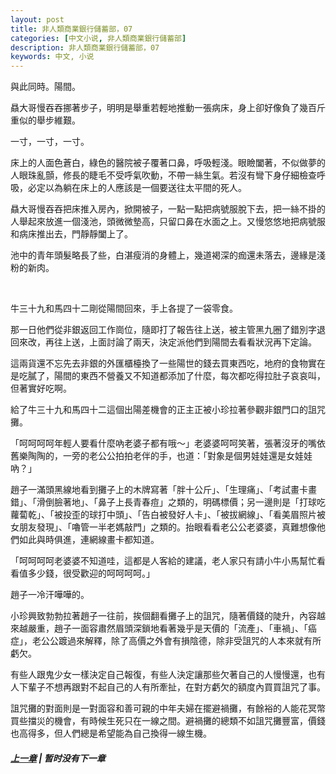 ```yaml
---
layout: post
title: 非人類商業銀行儲蓄部，07
categories: [中文小说, 非人類商業銀行儲蓄部]
description: 非人類商業銀行儲蓄部，07
keywords: 中文, 小说
---
```


與此同時。陽間。

贔大哥慢吞吞挪著步子，明明是舉重若輕地推動一張病床，身上卻好像負了幾百斤重似的舉步維艱。

一寸，一寸，一寸。

床上的人面色蒼白，綠色的醫院被子覆著口鼻，呼吸輕淺。眼瞼闔著，不似做夢的人眼珠亂顫，修長的睫毛不受呼氣吹動，不帶一絲生氣。若沒有彎下身仔細檢查呼吸，必定以為躺在床上的人應該是一個要送往太平間的死人。

贔大哥慢吞吞把床推入房內，掀開被子，一點一點把病號服脫下去，把一絲不掛的人舉起來放進一個淺池，頭微微墊高，只留口鼻在水面之上。又慢悠悠地把病號服和病床推出去，門靜靜闔上了。

池中的青年頭髮略長了些，白湛瘦消的身體上，幾道褐深的痂還未落去，邊緣是淺粉的新肉。

<br/>

牛三十九和馬四十二剛從陽間回來，手上各提了一袋零食。

那一日他們從非銀返回工作崗位，隨即打了報告往上送，被主管黑九圈了錯別字退回來改，再往上送，上面討論了兩天，決定派他們到陽間去看看狀況再下定論。

這兩貨還不忘先去非銀的外匯櫃檯換了一些陽世的錢去買東西吃，地府的食物實在是吃膩了，陽間的東西不營養又不知道都添加了什麼，每次都吃得拉肚子哀哀叫，但著實好吃啊。

給了牛三十九和馬四十二這個出陽差機會的正主正被小珍拉著參觀非銀門口的詛咒攤。

「呵呵呵呵年輕人要看什麼吶老婆子都有哦～」老婆婆呵呵笑著，張著沒牙的嘴依舊樂陶陶的，一旁的老公公拍拍老伴的手，也道：「對象是個男娃娃還是女娃娃吶？」

趙子一滿頭黑線地看到攤子上的木牌寫著「胖十公斤」、「生理痛」、「考試畫卡畫錯」、「滑倒臉著地」、「鼻子上長青春痘」之類的，明碼標價；另一邊則是「打球吃蘿蔔乾」、「被投歪的球打中頭」、「告白被發好人卡」、「被拔網線」、「看美眉照片被女朋友發現」、「嚕管一半老媽敲門」之類的。抬眼看看老公公老婆婆，真難想像他們如此與時俱進，連網線畫卡都知道。

「呵呵呵呵老婆婆不知道哇，這都是人客給的建議，老人家只有請小牛小馬幫忙看看值多少錢，很受歡迎的呵呵呵呵。」

趙子一冷汗嘩嘩的。

小珍興致勃勃拉著趙子一往前，挨個翻看攤子上的詛咒，隨著價錢的陡升，內容越來越嚴重，趙子一面容肅然眉頭深鎖地看著幾乎是天價的「流產」、「車禍」、「癌症」，老公公踱過來解釋，除了高價之外會有損陰德，除非受詛咒的人本來就有所虧欠。

有些人跟鬼少女一樣決定自己報復，有些人決定讓那些欠著自己的人慢慢還，也有人下輩子不想再跟對不起自己的人有所牽扯，在對方虧欠的額度內買買詛咒了事。

詛咒攤的對面則是一對面容和善可親的中年夫婦在擺避禍攤，有餘裕的人能花冥幣買些擋災的機會，有時候生死只在一線之間。避禍攤的總類不如詛咒攤豐富，價錢也高得多，但人們總是希望能為自己換得一線生機。

##### [上一章](/../../2020/03/07/AnLiShuang-NonhumanBank-6/) | 暂时没有下一章